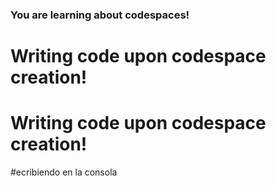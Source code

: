 ### You are learning about codespaces!
# Writing code upon codespace creation!
# Writing code upon codespace creation!
#ecribiendo en la consola
